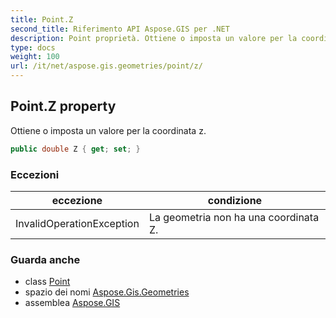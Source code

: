 ```yaml
---
title: Point.Z
second_title: Riferimento API Aspose.GIS per .NET
description: Point proprietà. Ottiene o imposta un valore per la coordinata z.
type: docs
weight: 100
url: /it/net/aspose.gis.geometries/point/z/
---
```

## Point.Z property

Ottiene o imposta un valore per la coordinata z.

```csharp
public double Z { get; set; }
```

### Eccezioni

| eccezione | condizione |
| --- | --- |
| InvalidOperationException | La geometria non ha una coordinata Z. |

### Guarda anche

* class [Point](../)
* spazio dei nomi [Aspose.Gis.Geometries](../../point/)
* assemblea [Aspose.GIS](../../../)


